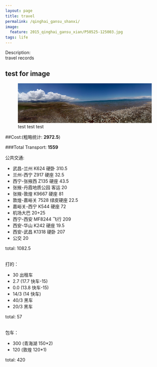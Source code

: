```yaml
---
layout: page
title: travel
permalink: /qinghai_gansu_shanxi/
image:
  feature: 2015_qinghai_gansu_xian/P50525-125003.jpg
tags: life
---
```


Description:    
travel records     


## test for image

<figure>
	<a href="images/2015_qinghai_gansu_xian/P50525-125003.jpg"><img src="images/2015_qinghai_gansu_xian/P50525-125003.jpg"></a>
	<figcaption>test test test</figcaption>
</figure>

##Cost:(粗略统计:	<b>2972.5</b>)    

###Total Transport: <b>1559</b>    

公共交通:    
 
* 武昌-兰州 K624 硬卧 310.5
* 兰州-西宁 Z917 硬座 32.5
* 西宁-张掖西 Z135 硬座 43.5
* 张掖-丹霞地质公园 客运 20
* 张掖-敦煌 K9667 硬座 81
* 敦煌-嘉峪关 7528 绿皮硬座 22.5
* 嘉峪关-西宁 K544 硬座 72
* 机场大巴 20+25
* 西宁-西安 MF8244 飞行 209
* 西安-华山 K242 硬座 19.5
* 西安-武昌 K1318 硬卧 207
* 公交 20   
 
total: 1082.5    

<br>
打的：    

* 30 出租车
* 2.7 (17.7 快车-15)
* 0.0 (13.8 快车-15)
* 14/3 (14 快车)
* 40/3 黑车
* 20/3 黑车 

total: 57    

<br>
包车：     

* 300 (青海湖 150*2)
* 120 (敦煌 120*1)

total: 420    

